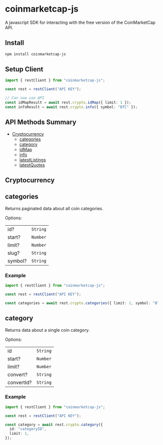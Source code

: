 # coinmarketcap-js

A javascript SDK for interacting with the free version of the CoinMarketCap API.

## Install

```bash
npm install coinmarketcap-js
```

## Setup Client

```typescript
import { restClient } from "coinmarketcap-js";

const rest = restClient("API KEY");

// Can now use API
const idMapResult = await rest.crypto.idMap({ limit: 1 });
const infoResult = await rest.crypto.info({ symbol: "BTC" });
```

## API Methods Summary

- [Cryptocurrency](#cryptocurrency)
  - [categories](#categories)
  - [category](#category)
  - [idMap](#idMap)
  - [info](#info)
  - [latestListings](#latestListings)
  - [latestQuotes](#latestQuotes)

## Cryptocurrency

## categories

Returns paginated data about all coin categories.

Options:

|         |          |
| ------- | -------- |
| id?     | `String` |
| start?  | `Number` |
| limit?  | `Number` |
| slug?   | `String` |
| symbol? | `String` |

### Example

```typescript
import { restClient } from "coinmarketcap-js";

const rest = restClient("API KEY");

const categories = await rest.crypto.categories({ limit: 1, symbol: "BTC" });
```

## category

Returns data about a single coin category.

Options:

|            |          |
| ---------- | -------- |
| id         | `String` |
| start?     | `Number` |
| limit?     | `Number` |
| convert?   | `String` |
| convertId? | `String` |

### Example

```typescript
import { restClient } from "coinmarketcap-js";

const rest = restClient("API KEY");

const category = await rest.crypto.category({
  id: "categoryID",
  limit: 1,
});
```
